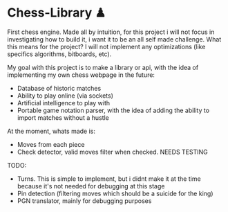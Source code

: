 # Chess-Library ♟

First chess engine. Made all by intuition, for this project i will not focus in investigating how to build it, i want it to be an all self made challenge.
What this means for the project? I will not implement any optimizations (like specifics algorithms, bitboards, etc). 

My goal with this project is to make a library or api, with the idea of implementing my own chess webpage in the future:
* Database of historic matches
* Ability to play online (via sockets)
* Artificial intelligence to play with
* Portable game notation parser, with the idea of adding the ability to import matches without a hustle

At the moment, whats made is:
* Moves from each piece
* Check detector, valid moves filter when checked. NEEDS TESTING

TODO:
* Turns. This is simple to implement, but i didnt make it at the time because it's not needed for debugging at this stage
* Pin detection (filtering moves which should be a suicide for the king)
* PGN translator, mainly for debugging purposes